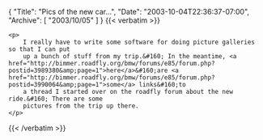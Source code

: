 {
  "Title": "Pics of the new car...",
  "Date": "2003-10-04T22:36:37-07:00",
  "Archive": [
    "2003/10/05"
  ]
}
{{< verbatim >}}

    <p>
        I really have to write some software for doing picture galleries so that I can put
        up a bunch of stuff from my trip.&#160; In the meantime, <a href="http://bimmer.roadfly.org/bmw/forums/e85/forum.php?postid=3989380&amp;page=1">here</a>&#160;are <a href="http://bimmer.roadfly.org/bmw/forums/e85/forum.php?postid=3990064&amp;page=1">some</a> links&#160;to
        a thread I started over on the roadfly forum about the new ride.&#160; There are some
        pictures from the trip up there.
    </p>

{{< /verbatim >}}
